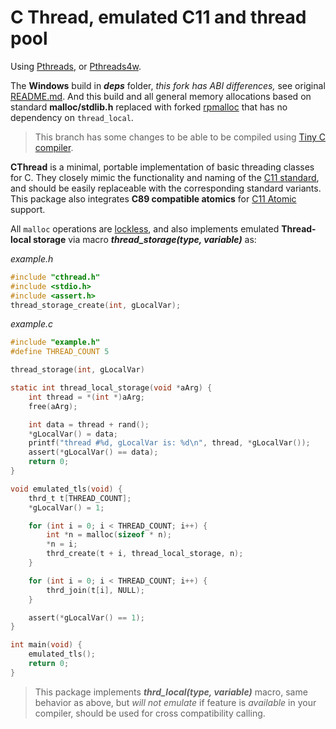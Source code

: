 
# C Thread, emulated C11 and thread pool

Using [Pthreads](https://en.wikipedia.org/wiki/Pthreads), or [Pthreads4w](http://sourceforge.net/projects/pthreads4w/).

The **Windows** build in **_deps_** folder, _this fork has ABI differences,_ see original [README.md](https://github.com/GerHobbelt/pthread-win32/blob/master/README.md). And this build and all general memory allocations based on standard **malloc/stdlib.h** replaced with forked [rpmalloc](https://github.com/zelang-dev/rpmalloc) that has no dependency on `thread_local`.

> This branch has some changes to be able to be compiled using [Tiny C compiler](https://github.com/zelang-dev/tinycc).

**CThread** is a minimal, portable implementation of basic threading classes for C. They closely mimic the functionality and naming of the [C11 standard](https://en.cppreference.com/w/c/thread), and should be easily replaceable with the corresponding standard variants. This package also integrates **C89 compatible atomics** for [C11 Atomic](https://en.cppreference.com/w/c/atomic) support.

All `malloc` operations are [lockless](https://preshing.com/20120612/an-introduction-to-lock-free-programming/), and also implements emulated **Thread-local storage** via macro _**thread_storage(type, variable)**_ as:

_example.h_

```h
#include "cthread.h"
#include <stdio.h>
#include <assert.h>
thread_storage_create(int, gLocalVar);
```

_example.c_

```c
#include "example.h"
#define THREAD_COUNT 5

thread_storage(int, gLocalVar)

static int thread_local_storage(void *aArg) {
    int thread = *(int *)aArg;
    free(aArg);

    int data = thread + rand();
    *gLocalVar() = data;
    printf("thread #%d, gLocalVar is: %d\n", thread, *gLocalVar());
    assert(*gLocalVar() == data);
    return 0;
}

void emulated_tls(void) {
    thrd_t t[THREAD_COUNT];
    *gLocalVar() = 1;

    for (int i = 0; i < THREAD_COUNT; i++) {
        int *n = malloc(sizeof * n);
        *n = i;
        thrd_create(t + i, thread_local_storage, n);
    }

    for (int i = 0; i < THREAD_COUNT; i++) {
        thrd_join(t[i], NULL);
    }

    assert(*gLocalVar() == 1);
}

int main(void) {
    emulated_tls();
    return 0;
}
```

> This package implements _**thrd_local(type, variable)**_ macro, same behavior as above, but
> _will not emulate_ if feature is _available_ in your compiler, should be used for cross compatibility calling.
